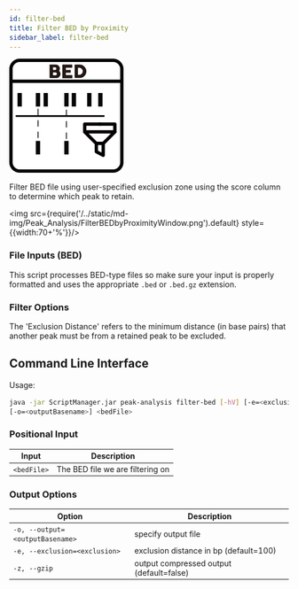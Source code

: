 ```yaml
---
id: filter-bed
title: Filter BED by Proximity
sidebar_label: filter-bed
---
```


![filter-bed](/../static/icons/Peak_Analysis/FilterBEDbyProximity_square.svg)

Filter BED file using user-specified exclusion zone using the score column to determine which peak to retain.

<img src={require('/../static/md-img/Peak_Analysis/FilterBEDbyProximityWindow.png').default} style={{width:70+'%'}}/>

### File Inputs (BED)
This script processes BED-type files so make sure your input is properly formatted and uses the appropriate `.bed` or `.bed.gz` extension.

### Filter Options 
The 'Exclusion Distance' refers to the minimum distance (in base pairs) that another peak must be from a retained peak to be excluded. 

## Command Line Interface

Usage:
```bash
java -jar ScriptManager.jar peak-analysis filter-bed [-hV] [-e=<exclusion>]
[-o=<outputBasename>] <bedFile>
```

### Positional Input
| Input | Description |
| ------ | ----------- |
| `<bedFile>` | The BED file we are filtering on|

### Output Options
| Option | Description |
| ------ | ----------- |
| `-o, --output=<outputBasename>` | specify output file |
| `-e, --exclusion=<exclusion>` | exclusion distance in bp (default=100) |
| `-z, --gzip` | output compressed output (default=false) |

